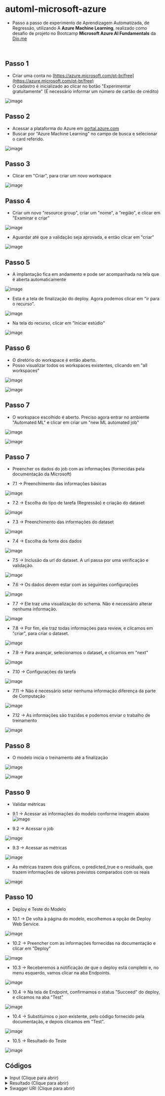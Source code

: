 # automl-microsoft-azure

- Passo a passo de experimento de Aprendizagem Automatizada, de Regressão, utilizando A **Azure Machine Learning**, realizado como desafio de projeto no Bootcamp **Microsoft Azure AI Fundamentals** da [Dio.me](https://dio.me)

<br/>

## Passo 1 
- Criar uma conta no [https://azure.microsoft.com/pt-br/free](https://azure.microsoft.com/pt-br/free)
- O cadastro é inicializado ao clicar no botão "Experimentar gratuitamente" (É necessário informar um número de cartão de crédito)

![image](https://github.com/giselle-ferreira/automl-microsoft-azure/assets/84051263/65ec85c8-0e65-4ec7-99ca-3dae6d5c70f5)

## Passo 2 
- Acessar a plataforma do Azure em [portal.azure.com](portal.azure.com)
- Buscar por "Azure Machine Learning" no campo de busca e selecionar o card referido.

![image](https://github.com/giselle-ferreira/automl-microsoft-azure/assets/84051263/268bc950-6675-43f7-a7b0-f878ec8e5d26)

## Passo 3
- Clicar em "Criar", para criar um novo workspace

![image](https://github.com/giselle-ferreira/automl-microsoft-azure/assets/84051263/ee3f5e69-ca7e-481a-97c6-3e5b94239db7)


## Passo 4
- Criar um novo "resource group", criar um "nome", a "região", e clicar em "Examinar e criar"

![image](https://github.com/giselle-ferreira/automl-microsoft-azure/assets/84051263/baa93339-7a6d-4103-9472-8642ea15471f)

- Aguardar até que a validação seja aprovada, e então clicar em "criar"
  
![image](https://github.com/giselle-ferreira/automl-microsoft-azure/assets/84051263/48f345fc-3c51-49d4-94e6-2d217c5e09be)

## Passo 5
- A implantação fica em andamento e pode ser acompanhada na tela que é aberta automaticamente

![image](https://github.com/giselle-ferreira/automl-microsoft-azure/assets/84051263/fe5f7747-7039-4525-b093-0d17a6149500)

- Esta é a tela de finalização do deploy. Agora podemos clicar em "ir para o recurso".
   
![image](https://github.com/giselle-ferreira/automl-microsoft-azure/assets/84051263/0bba7339-c866-4aa5-a254-2aa83120247b)

- Na tela do recurso, clicar em "Iniciar estúdio"
  
![image](https://github.com/giselle-ferreira/automl-microsoft-azure/assets/84051263/f163bd85-4275-481c-b771-b98972acc889)

## Passo 6
- O diretório do workspace é então aberto.
- Posso visualizar todos os workspaces existentes, clicando em "all workspaces"

![image](https://github.com/giselle-ferreira/automl-microsoft-azure/assets/84051263/d0c313bc-288d-43ff-988e-a518deea160f)
  
![image](https://github.com/giselle-ferreira/automl-microsoft-azure/assets/84051263/70198982-b1cf-4e08-a81f-4bb4e2d7c469)

## Passo 7
- O workspace escolhido é aberto. Preciso agora entrar no ambiente "Automated ML" e clicar em criar um "new ML automated job"

![image](https://github.com/giselle-ferreira/automl-microsoft-azure/assets/84051263/d36beebe-f666-4b4f-b811-962ac26daabe)

![image](https://github.com/giselle-ferreira/automl-microsoft-azure/assets/84051263/37bc5857-71d7-4550-b15e-15e358586003)

## Passo 7
- Preencher os dados do job com as informações (fornecidas pela documentação da Microsoft)

- 7.1 -> Preenchimento das informações básicas
  
![image](https://github.com/giselle-ferreira/automl-microsoft-azure/assets/84051263/03857d50-4b3a-4ad2-abbb-a531f2968a7a)

- 7.2 -> Escolha do tipo de tarefa (Regressão) e criação do dataset

![image](https://github.com/giselle-ferreira/automl-microsoft-azure/assets/84051263/44e58420-dd67-4c26-995b-adbcb0b235bf)


- 7.3 -> Preenchimento das informações do dataset

![image](https://github.com/giselle-ferreira/automl-microsoft-azure/assets/84051263/86b9b033-5042-4f21-9852-1f795e5332b8)

- 7.4 -> Escolha da fonte dos dados

![image](https://github.com/giselle-ferreira/automl-microsoft-azure/assets/84051263/06238e45-cca4-4825-a40c-ac363d057e3c)

- 7.5 -> Inclusão da url do dataset. A url passa por uma verificação e validação.

![image](https://github.com/giselle-ferreira/automl-microsoft-azure/assets/84051263/fa37fc73-e064-4be5-8920-f1e1139f8f56)

- 7.6 -> Os dados devem estar com as seguintes configurações

![image](https://github.com/giselle-ferreira/automl-microsoft-azure/assets/84051263/3b2030c6-08b4-422d-8265-dd8bdbb2134c)

- 7.7 -> Ele traz uma visualização do schema. Não é necessário alterar nenhuma informação.

![image](https://github.com/giselle-ferreira/automl-microsoft-azure/assets/84051263/c7cd6ac2-dcbd-40fb-9ca2-497b45c76120)

- 7.8 -> Por fim, ele traz todas informações para review, e clicamos em "criar", para criar o dataset.

![image](https://github.com/giselle-ferreira/automl-microsoft-azure/assets/84051263/3dba151a-e6d4-4ac8-969d-8485f527a7e2)

- 7.9 -> Para avançar, selecionamos o dataset, e clicamos em "next"

![image](https://github.com/giselle-ferreira/automl-microsoft-azure/assets/84051263/b615675d-30b7-4c53-8a33-284f2040c411)

- 7.10 -> Configurações da tarefa

![image](https://github.com/giselle-ferreira/automl-microsoft-azure/assets/84051263/c362fa19-26c8-4a5e-ad97-664085dcfaba)

- 7.11 -> Não é necessário setar nenhuma informação diferença da parte de Computação

![image](https://github.com/giselle-ferreira/automl-microsoft-azure/assets/84051263/31efafef-e201-4872-94d5-677eac379505)

- 7.12 -> As informações são trazidas e podemos enviar o trabalho de treinamento

![image](https://github.com/giselle-ferreira/automl-microsoft-azure/assets/84051263/e59c9084-09e2-47b7-86c8-146125f37356)

## Passo 8
- O modelo inicia o treinamento até a finalização
  
![image](https://github.com/giselle-ferreira/automl-microsoft-azure/assets/84051263/a788dc15-9ccc-42bb-ac97-eee69e4d54cd)

![image](https://github.com/giselle-ferreira/automl-microsoft-azure/assets/84051263/8a0edf91-aacf-4ddf-9db9-fcee526c5997)

## Passo 9
- Validar métricas

- 9.1 -> Acessar as informações do modelo conforme imagem abaixo
![image](https://github.com/giselle-ferreira/automl-microsoft-azure/assets/84051263/56d6b4e5-fdef-4851-ba1a-66353f5cfad1)

- 9.2 -> Acessar o job

![image](https://github.com/giselle-ferreira/automl-microsoft-azure/assets/84051263/644f1220-2b2a-4c77-a2cf-14a9c1e54d8a)

- 9.3 -> Acessar as métricas

![image](https://github.com/giselle-ferreira/automl-microsoft-azure/assets/84051263/09c1e784-88ef-4874-907c-7a69cad7da9a)

- As métricas trazem dois gráficos, o predicted_true e o residuals, que trazem informações de valores previstos comparados com os reais

![image](https://github.com/giselle-ferreira/automl-microsoft-azure/assets/84051263/5ec09914-fe37-453e-9468-290537921ad3)

## Passo 10
- Deploy e Teste do Modelo

- 10.1 -> De volta à página do modelo, escolhemos a opção de Deploy Web Service.

![image](https://github.com/giselle-ferreira/automl-microsoft-azure/assets/84051263/7f2d36b0-3d97-4a05-a593-07406dd2dbc0)

- 10.2 -> Preencher com as informações fornecidas na documentação e clicar em "Deploy"

![image](https://github.com/giselle-ferreira/automl-microsoft-azure/assets/84051263/36f2c66f-2322-4777-94a3-8900fb367750)

- 10.3 -> Receberemos a notificação de que o deploy está completo e, no menu esquerdo, vamos clicar na aba Endpoints.

![image](https://github.com/giselle-ferreira/automl-microsoft-azure/assets/84051263/53696037-5733-47b6-af72-4c1b69ac0d0b)

- 10.4 -> Na tela de Endpoint, confirmamos o status "Succeed" do deploy, e clicamos na aba "Test"

![image](https://github.com/giselle-ferreira/automl-microsoft-azure/assets/84051263/2b929571-c2b8-424c-bccb-d05c21b0c1ef)

- 10.4 -> Substituímos o json existente, pelo código fornecido pela documentação, e depois clicamos em "Test".

![image](https://github.com/giselle-ferreira/automl-microsoft-azure/assets/84051263/a5185136-afb5-4af4-a0b2-057d1ece66b1)

- 10.5 -> Resultado do Teste

![image](https://github.com/giselle-ferreira/automl-microsoft-azure/assets/84051263/60b1b3bc-8737-44d1-8cad-d28dabe853df)


## Códigos

<details>
<summary>Input (Clique para abrir)</summary>

```
 {
   "Inputs": { 
     "data": [
       {
         "day": 1,
         "mnth": 1,   
         "year": 2022,
         "season": 2,
         "holiday": 0,
         "weekday": 1,
         "workingday": 1,
         "weathersit": 2, 
         "temp": 0.3, 
         "atemp": 0.3,
         "hum": 0.3,
         "windspeed": 0.3 
       }
     ]    
   },   
   "GlobalParameters": 1.0
 }
```

</details>


<details>
<summary>Resultado (Clique para abrir)</summary>

```
{
  "Results": [
    331.839379193704
  ]
}
```

</details>

<details>
<summary>Swagger URI (Clique para abrir)</summary>

```
// 20240206030758
// http://ca6e07b7-d4a1-4ad1-8c57-489dfd4c6228.eastus.azurecontainer.io/swagger.json

{
  "swagger": "2.0",
  "info": {
    "title": "predict-rentals",
    "description": "API specification for the Azure Machine Learning service predict-rentals",
    "version": "1.0"
  },
  "schemes": [
    "https"
  ],
  "consumes": [
    "application/json"
  ],
  "produces": [
    "application/json"
  ],
  "securityDefinitions": {
    "Bearer": {
      "type": "apiKey",
      "name": "Authorization",
      "in": "header",
      "description": "For example: Bearer abc123"
    }
  },
  "paths": {
    "/": {
      "get": {
        "operationId": "ServiceHealthCheck",
        "description": "Simple health check endpoint to ensure the service is up at any given point.",
        "responses": {
          "200": {
            "description": "If service is up and running, this response will be returned with the content 'Healthy'",
            "schema": {
              "type": "string"
            },
            "examples": {
              "application/json": "Healthy"
            }
          },
          "default": {
            "description": "The service failed to execute due to an error.",
            "schema": {
              "$ref": "#/definitions/ErrorResponse"
            }
          }
        }
      }
    },
    "/score": {
      "post": {
        "operationId": "RunMLService",
        "description": "Run web service's model and get the prediction output",
        "security": [
          {
            "Bearer": [
              
            ]
          }
        ],
        "parameters": [
          {
            "name": "serviceInputPayload",
            "in": "body",
            "description": "The input payload for executing the real-time machine learning service.",
            "schema": {
              "$ref": "#/definitions/ServiceInput"
            }
          }
        ],
        "responses": {
          "200": {
            "description": "The service processed the input correctly and provided a result prediction, if applicable.",
            "schema": {
              "$ref": "#/definitions/ServiceOutput"
            }
          },
          "default": {
            "description": "The service failed to execute due to an error.",
            "schema": {
              "$ref": "#/definitions/ErrorResponse"
            }
          }
        }
      }
    },
    "/swagger.json": {
      "get": {
        "operationId": "GetSwaggerSpec",
        "description": "Get the Swagger specification.",
        "parameters": [
          {
            "name": "version",
            "in": "query",
            "required": false,
            "type": "integer",
            "enum": [
              2,
              3
            ]
          }
        ],
        "responses": {
          "200": {
            "description": "The Swagger specification.",
            "schema": {
              "type": "string"
            }
          },
          "default": {
            "description": "The service failed to execute due to an error.",
            "schema": {
              "$ref": "#/definitions/ErrorResponse"
            }
          }
        }
      }
    }
  },
  "definitions": {
    "ServiceInput": {
      "type": "object",
      "properties": {
        "Inputs": {
          "type": "object",
          "required": [
            "data"
          ],
          "properties": {
            "data": {
              "type": "array",
              "items": {
                "type": "object",
                "required": [
                  "day",
                  "mnth",
                  "year",
                  "season",
                  "holiday",
                  "weekday",
                  "workingday",
                  "weathersit",
                  "temp",
                  "atemp",
                  "hum",
                  "windspeed"
                ],
                "properties": {
                  "day": {
                    "type": "integer",
                    "format": "int64"
                  },
                  "mnth": {
                    "type": "integer",
                    "format": "int64"
                  },
                  "year": {
                    "type": "integer",
                    "format": "int64"
                  },
                  "season": {
                    "type": "integer",
                    "format": "int64"
                  },
                  "holiday": {
                    "type": "integer",
                    "format": "int64"
                  },
                  "weekday": {
                    "type": "integer",
                    "format": "int64"
                  },
                  "workingday": {
                    "type": "integer",
                    "format": "int64"
                  },
                  "weathersit": {
                    "type": "integer",
                    "format": "int64"
                  },
                  "temp": {
                    "type": "number",
                    "format": "double"
                  },
                  "atemp": {
                    "type": "number",
                    "format": "double"
                  },
                  "hum": {
                    "type": "number",
                    "format": "double"
                  },
                  "windspeed": {
                    "type": "number",
                    "format": "double"
                  }
                }
              },
              "format": "pandas.DataFrame:records"
            }
          }
        },
        "GlobalParameters": {
          "type": "number",
          "format": "double"
        }
      },
      "example": {
        "Inputs": {
          "data": [
            {
              "day": 0,
              "mnth": 0,
              "year": 0,
              "season": 0,
              "holiday": 0,
              "weekday": 0,
              "workingday": 0,
              "weathersit": 0,
              "temp": 0.0,
              "atemp": 0.0,
              "hum": 0.0,
              "windspeed": 0.0
            }
          ]
        },
        "GlobalParameters": 1.0
      }
    },
    "ServiceOutput": {
      "type": "object",
      "required": [
        "Results"
      ],
      "properties": {
        "Results": {
          "type": "array",
          "items": {
            "type": "integer",
            "format": "int64"
          },
          "format": "numpy.ndarray"
        }
      },
      "example": {
        "Results": [
          0
        ]
      }
    },
    "ErrorResponse": {
      "type": "object",
      "properties": {
        "message": {
          "type": "string"
        }
      }
    }
  }
}
```

</details>

